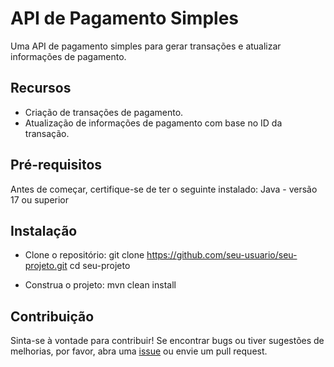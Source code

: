 # API de Pagamento Simples 
Uma API de pagamento simples para gerar transações e atualizar informações de pagamento.

## Recursos
- Criação de transações de pagamento.
- Atualização de informações de pagamento com base no ID da transação.

## Pré-requisitos 
Antes de começar, certifique-se de ter o seguinte instalado:
Java - versão 17 ou superior

## Instalação
- Clone o repositório:
git clone https://github.com/seu-usuario/seu-projeto.git
cd seu-projeto

- Construa o projeto:
mvn clean install

## Contribuição
Sinta-se à vontade para contribuir! Se encontrar bugs ou tiver sugestões de melhorias, por favor, abra uma [issue](https://github.com/vitoria-ferreira05/api-pagamento-simples/issues) ou envie um pull request.
